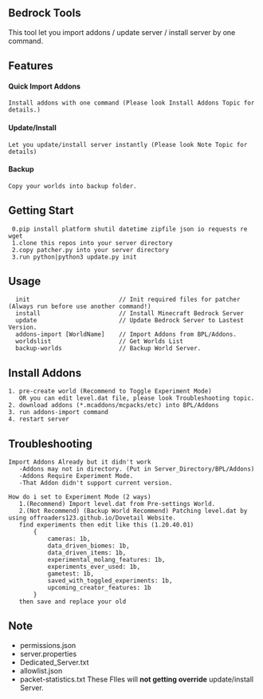 
## Bedrock Tools
This tool let you import addons / update server / install server by one command.

## Features
 #### Quick Import Addons
    Install addons with one command (Please look Install Addons Topic for details.)
 #### Update/Install
    Let you update/install server instantly (Please look Note Topic for details)
 #### Backup
    Copy your worlds into backup folder.
## Getting Start
```
 0.pip install platform shutil datetime zipfile json io requests re wget
 1.clone this repos into your server directory
 2.copy patcher.py into your server directory
 3.run python|python3 update.py init
```
## Usage
  ```
    init                         // Init required files for patcher (Always run before use another command!)
    install                      // Install Minecraft Bedrock Server
    update                       // Update Bedrock Server to Lastest Version.
    addons-import [WorldName]    // Import Addons from BPL/Addons.
    worldslist                   // Get Worlds List
    backup-worlds                // Backup World Server.
```
## Install Addons
```
1. pre-create world (Recommend to Toggle Experiment Mode) 
   OR you can edit level.dat file, please look Troubleshooting topic.
2. download addons (*.mcaddons/mcpacks/etc) into BPL/Addons
3. run addons-import command
4. restart server
```
## Troubleshooting
 ```
 Import Addons Already but it didn't work
    -Addons may not in directory. (Put in Server_Directory/BPL/Addons)
    -Addons Require Experiment Mode.
    -That Addon didn't support current version.

 How do i set to Experiment Mode (2 ways)
    1.(Recommend) Import level.dat from Pre-settings World.
    2.(Not Recommend) (Backup World Recommend) Patching level.dat by using offroaders123.github.io/Dovetail Website.
    find experiments then edit like this (1.20.40.01)
        {
            cameras: 1b,
            data_driven_biomes: 1b,
            data_driven_items: 1b,
            experimental_molang_features: 1b,
            experiments_ever_used: 1b,
            gametest: 1b,
            saved_with_toggled_experiments: 1b,
            upcoming_creator_features: 1b
        }
    then save and replace your old
 ```
## Note
 - permissions.json 
 - server.properties 
 - Dedicated_Server.txt 
 - allowlist.json 
 - packet-statistics.txt
These FIles will **not getting override** update/install Server.

